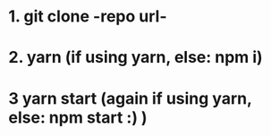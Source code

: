 # 1. git clone -repo url-

# 2. yarn (if using yarn, else: npm i)

# 3 yarn start (again if using yarn, else: npm start :) )
